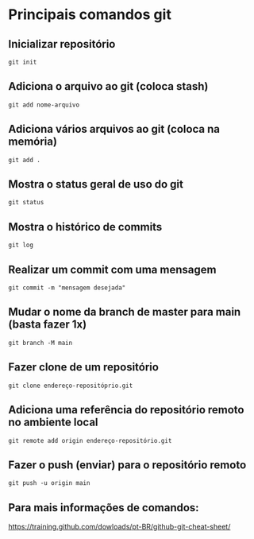 # Principais  comandos git

## Inicializar repositório
`git init` 
## Adiciona o arquivo ao git (coloca stash)
`git add nome-arquivo`

##  Adiciona vários arquivos ao git (coloca na memória)
`git add .`

## Mostra o status geral de uso do git
`git status`

## Mostra o histórico de commits
`git log`

## Realizar um commit com uma mensagem
`git commit -m "mensagem desejada"`

## Mudar o nome da branch de master para main (basta fazer 1x)
`git branch -M main`

## Fazer clone de um repositório 
`git clone endereço-repositóprio.git`

##  Adiciona uma referência do repositório remoto no ambiente local
`git remote add origin endereço-repositório.git`

## Fazer o push (enviar) para o repositório remoto
`git push -u origin main`

## Para mais informações de comandos:
 https://training.github.com/dowloads/pt-BR/github-git-cheat-sheet/